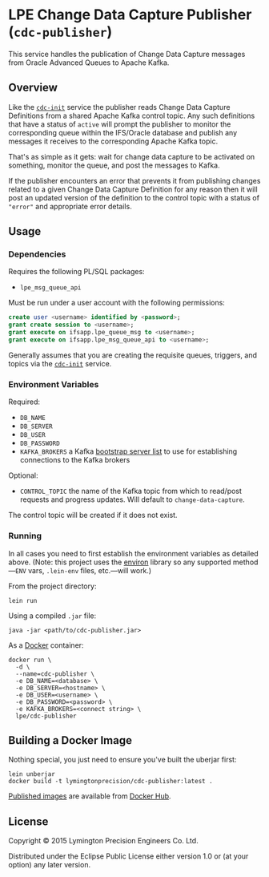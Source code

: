 # LPE Change Data Capture Publisher (`cdc-publisher`)

This service handles the publication of Change Data Capture messages
from Oracle Advanced Queues to Apache Kafka.

## Overview

Like the [`cdc-init`] service the publisher reads Change Data Capture
Definitions from a shared Apache Kafka control topic. Any such
definitions that have a status of `active` will prompt the publisher
to monitor the corresponding queue within the IFS/Oracle database and
publish any messages it receives to the corresponding Apache Kafka
topic.

That's as simple as it gets: wait for change data capture to be
activated on something, monitor the queue, and post the messages to
Kafka.

If the publisher encounters an error that prevents it from publishing
changes related to a given Change Data Capture Definition for any
reason then it will post an updated version of the definition to the
control topic with a status of `"error"` and appropriate error details.

[`cdc-init`]: https://github.com/lymingtonprecision/cdc-init

## Usage

### Dependencies

Requires the following PL/SQL packages:

* `lpe_msg_queue_api`

Must be run under a user account with the following permissions:

```sql
create user <username> identified by <password>;
grant create session to <username>;
grant execute on ifsapp.lpe_queue_msg to <username>;
grant execute on ifsapp.lpe_msg_queue_api to <username>;
```

Generally assumes that you are creating the requisite queues,
triggers, and topics via the [`cdc-init`](../cdc-init) service.

### Environment Variables

Required:

* `DB_NAME`
* `DB_SERVER`
* `DB_USER`
* `DB_PASSWORD`
* `KAFKA_BROKERS` a Kafka [bootstrap server list][kafka-prod-conf]
  to use for establishing connections to the Kafka brokers

[kafka-prod-conf]: http://kafka.apache.org/documentation.html#producerconfigs

Optional:

* `CONTROL_TOPIC` the name of the Kafka topic from which to read/post
  requests and progress updates. Will default to `change-data-capture`.

The control topic will be created if it does not exist.

### Running

In all cases you need to first establish the environment variables as
detailed above. (Note: this project uses the [environ] library so any
supported method—`ENV` vars, `.lein-env` files, etc.—will work.)

From the project directory:

    lein run

Using a compiled `.jar` file:

    java -jar <path/to/cdc-publisher.jar>

As a [Docker] container:

    docker run \
      -d \
      --name=cdc-publisher \
      -e DB_NAME=<database> \
      -e DB_SERVER=<hostname> \
      -e DB_USER=<username> \
      -e DB_PASSWORD=<password> \
      -e KAFKA_BROKERS=<connect string> \
      lpe/cdc-publisher

[environ]: https://github.com/weavejester/environ
[Docker]: https://www.docker.com/

## Building a Docker Image

Nothing special, you just need to ensure you've built the uberjar first:

    lein unberjar
    docker build -t lymingtonprecision/cdc-publisher:latest .

[Published images] are available from [Docker Hub].

[Published images]: https://hub.docker.com/r/lymingtonprecision/cdc-publisher/
[Docker Hub]: https://hub.docker.com

## License

Copyright © 2015 Lymington Precision Engineers Co. Ltd.

Distributed under the Eclipse Public License either version 1.0 or (at
your option) any later version.
